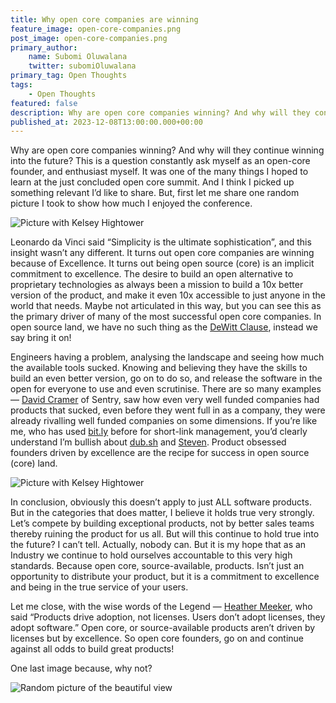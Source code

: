 ```yaml
---
title: Why open core companies are winning
feature_image: open-core-companies.png
post_image: open-core-companies.png 
primary_author:
    name: Subomi Oluwalana
    twitter: subomiOluwalana
primary_tag: Open Thoughts
tags:
    - Open Thoughts 
featured: false 
description: Why are open core companies winning? And why will they continue winning into the future? This is a question constantly ask myself as an open-core founder, and enthusiast myself.
published_at: 2023-12-08T13:00:00.000+00:00
---
```


Why are open core companies winning? And why will they continue winning into the future? This is a question constantly ask myself as an open-core founder, and enthusiast myself. It was one of the many things I hoped to learn at the just concluded open core summit. And I think I picked up something relevant I’d like to share. But, first let me share one random picture I took to show how much I enjoyed the conference.

![Picture with Kelsey Hightower](/blog-assets/picture-with-kelsey.jpg)

Leonardo da Vinci said “Simplicity is the ultimate sophistication”, and this insight wasn’t any different. It turns out open core companies are winning because of Excellence. It turns out being open source (core) is an implicit commitment to excellence. The desire to build an open alternative to proprietary technologies as always been a mission to build a 10x better version of the product, and make it even 10x accessible to just anyone in the world that needs. Maybe not articulated in this way, but you can see this as the primary driver of many of the most successful open core companies. In open source land, we have no such thing as the [DeWitt Clause](https://cube.dev/blog/dewitt-clause-or-can-you-benchmark-a-database), instead we say bring it on!

Engineers having a problem, analysing the landscape and seeing how much the available tools sucked. Knowing and believing they have the skills to build an even better version, go on to do so, and release the software in the open for everyone to use and even scrutinise. There are so many examples — [David Cramer](https://twitter.com/zeeg) of Sentry, saw how even very well funded companies had products that sucked, even before they went full in as a company, they were already rivalling well funded companies on some dimensions. If you’re like me, who has used [bit.ly](http://bit.ly) before for short-link management, you’d clearly understand I’m bullish about [dub.sh](http://dub.sh) and [Steven](https://twitter.com/steventey). Product obsessed founders driven by excellence are the recipe for success in open source (core) land.

![Picture with Kelsey Hightower](/blog-assets/picture-with-heather.jpg)

In conclusion, obviously this doesn’t apply to just ALL software products. But in the categories that does matter, I believe it holds true very strongly. Let’s compete by building exceptional products, not by better sales teams thereby ruining the product for us all. But will this continue to hold true into the future? I can’t tell. Actually, nobody can. But it is my hope that as an Industry we continue to hold ourselves accountable to this very high standards. Because open core, source-available, products. Isn’t just an opportunity to distribute your product, but it is a commitment to excellence and being in the true service of your users. 

Let me close, with the wise words of the Legend — [Heather Meeker](https://heathermeeker.com/about-me/), who said “Products drive adoption, not licenses. Users don’t adopt licenses, they adopt software.” Open core, or source-available products aren’t driven by licenses but by excellence. So open core founders, go on and continue against all odds to build great products!

One last image because, why not?

![Random picture of the beautiful view](/blog-assets/picture-of-the-landscape.jpg)
